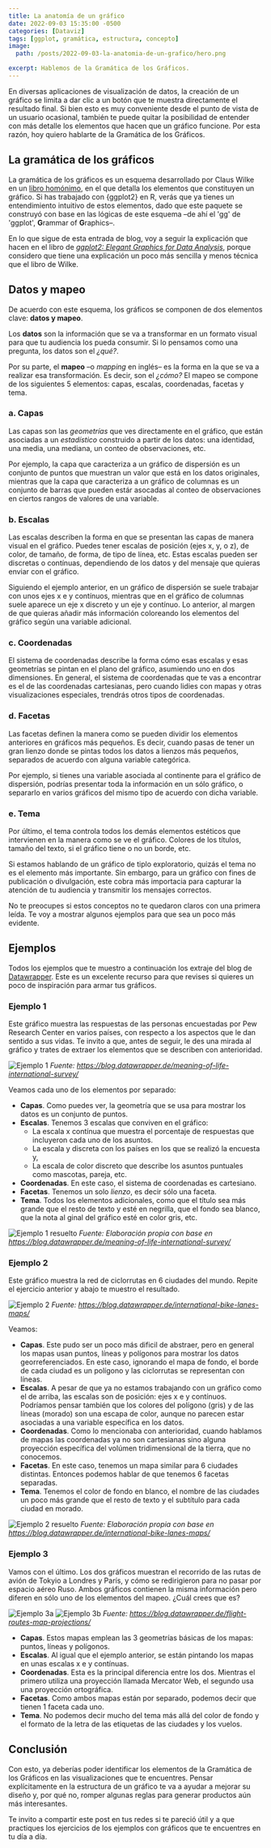 ```yaml
---
title: La anatomía de un gráfico
date: 2022-09-03 15:35:00 -0500
categories: [Dataviz]
tags: [ggplot, gramática, estructura, concepto]
image: 
  path: /posts/2022-09-03-la-anatomia-de-un-grafico/hero.png

excerpt: Hablemos de la Gramática de los Gráficos.
---
```


En diversas aplicaciones de visualización de datos, la creación de un gráfico se limita a dar clic a un botón que te muestra directamente el resultado final. Si bien esto es muy conveniente desde el punto de vista de un usuario ocasional, también te puede quitar la posibilidad de entender con más detalle los elementos que hacen que un gráfico funcione. Por esta razón, hoy quiero hablarte de la Gramática de los Gráficos.

## La gramática de los gráficos

La gramática de los gráficos es un esquema desarrollado por Claus Wilke en un [libro homónimo](https://www.amazon.com/Grammar-Graphics-Statistics-Computing/dp/0387245448), en el que detalla los elementos que constituyen un gráfico. Si has trabajado con {ggplot2} en R, verás que ya tienes un entendimiento intuitivo de estos elementos, dado que este paquete se construyó con base en las lógicas de este esquema –de ahí el 'gg' de 'ggplot', **G**rammar of **G**raphics–.

En lo que sigue de esta entrada de blog, voy a seguir la explicación que hacen en el libro de *[ggplot2: Elegant Graphics for Data Analysis](https://ggplot2-book.org/introduction.html)*, porque considero que tiene una explicación un poco más sencilla y menos técnica que el libro de Wilke.

## Datos y mapeo

De acuerdo con este esquema, los gráficos se componen de dos elementos clave: **datos y mapeo**. 

Los **datos** son la información que se va a transformar en un formato visual para que tu audiencia los pueda consumir. Si lo pensamos como una pregunta, los datos son el *¿qué?*.

Por su parte, el **mapeo** –o *mapping* en inglés– es la forma en la que se va a realizar esa transformación. Es decir, son el *¿cómo?* El mapeo se compone de los siguientes 5 elementos: capas, escalas, coordenadas, facetas y tema.

### a. Capas

Las capas son las *geometrías* que ves directamente en el gráfico, que están asociadas a un *estadístico* construido a partir de los datos: una identidad, una media, una mediana, un conteo de observaciones, etc.

Por ejemplo, la capa que caracteriza a un gráfico de dispersión es un conjunto de puntos que muestran un valor que está en los datos originales, mientras que la capa que caracteriza a un gráfico de columnas es un conjunto de barras que pueden estár asocadas al conteo de observaciones en ciertos rangos de valores de una variable.

### b. Escalas

Las escalas describen la forma en que se presentan las capas de manera visual en el gráfico. Puedes tener escalas de posición (ejes x, y, o z), de color, de tamaño, de forma, de tipo de línea, etc. Estas escalas pueden ser discretas o contínuas, dependiendo de los datos y del mensaje que quieras enviar con el gráfico.

Siguiendo el ejemplo anterior, en un gráfico de dispersión se suele trabajar con unos ejes x e y contínuos, mientras que en el gráfico de columnas suele aparece un eje x discreto y un eje y contínuo. Lo anterior, al margen de que quieras añadir más información coloreando los elementos del gráfico según una variable adicional.

### c. Coordenadas

El sistema de coordenadas describe la forma cómo esas escalas y esas geometrías se pintan en el plano del gráfico, asumiendo uno en dos dimensiones. En general, el sistema de coordenadas que te vas a encontrar es el de las coordenadas cartesianas, pero cuando lidies con mapas y otras visualizaciones especiales, trendrás otros tipos de coordenadas.

### d. Facetas

Las facetas definen la manera como se pueden dividir los elementos anteriores en gráficos más pequeños. Es decir, cuando pasas de tener un gran lienzo donde se pintas todos los datos a lienzos más pequeños, separados de acuerdo con alguna variable categórica.

Por ejemplo, si tienes una variable asociada al continente para el gráfico de dispersión, podrías presentar toda la información en un sólo gráfico, o separarlo en varios gráficos del mismo tipo de acuerdo con dicha variable.

### e. Tema

Por último, el tema controla todos los demás elementos estéticos que intervienen en la manera como se ve el gráfico. Colores de los títulos, tamaño del texto, si el gráfico tiene o no un borde, etc.

Si estamos hablando de un gráfico de tiplo exploratorio, quizás el tema no es el elemento más importante. Sin embargo, para un gráfico con fines de publicación o divulgación, este cobra más importacia para capturar la atención de tu audiencia y transmitir los mensajes correctos.

No te preocupes si estos conceptos no te quedaron claros con una primera leída. Te voy a mostrar algunos ejemplos para que sea un poco más evidente.

## Ejemplos

Todos los ejemplos que te muestro a continuación los extraje del blog de [Datawrapper](https://www.datawrapper.de). Este es un excelente recurso para que revises si quieres un poco de inspiración para armar tus gráficos.

### Ejemplo 1

Este gráfico muestra las respuestas de las personas encuestadas por Pew Research Center en varios países, con respecto a los aspectos que le dan sentido a sus vidas. Te invito a que, antes de seguir, le des una mirada al gráfico y trates de extraer los elementos que se describen con anterioridad.

![Ejemplo 1](/posts/2022-09-03-la-anatomia-de-un-grafico/Ejemplo_1.png)
*Fuente: https://blog.datawrapper.de/meaning-of-life-international-survey/*

Veamos cada uno de los elementos por separado:

* **Capas**. Como puedes ver, la geometría que se usa para mostrar los datos es un conjunto de puntos.
* **Escalas**. Tenemos 3 escalas que conviven en el gráfico:
  * La escala x contínua que muestra el porcentaje de respuestas que incluyeron cada uno de los asuntos.
  * La escala y discreta con los países en los que se realizó la encuesta y,
  * La escala de color discreto que describe los asuntos puntuales como mascotas, pareja, etc.
* **Coordenadas**. En este caso, el sistema de coordenadas es cartesiano.
* **Facetas**. Tenemos un solo *lienzo*, es decir sólo una faceta.
* **Tema**. Todos los elementos adicionales, como que el título sea más grande que el resto de texto y esté en negrilla, que el fondo sea blanco, que la nota al ginal del gráfico esté en color gris, etc.

![Ejemplo 1 resuelto](/posts/2022-09-03-la-anatomia-de-un-grafico/Ejemplo_1_resuelto.png)
*Fuente: Elaboración propia con base en https://blog.datawrapper.de/meaning-of-life-international-survey/*


### Ejemplo 2

Este gráfico muestra la red de ciclorrutas en 6 ciudades del mundo. Repite el ejercicio anterior y abajo te muestro el resultado.

![Ejemplo 2](/posts/2022-09-03-la-anatomia-de-un-grafico/Ejemplo_2.png)
*Fuente: https://blog.datawrapper.de/international-bike-lanes-maps/*

Veamos:

* **Capas**. Este pudo ser un poco más dificil de abstraer, pero en general los mapas usan puntos, líneas y polígonos para mostrar los datos georreferenciados. En este caso, ignorando el mapa de fondo, el borde de cada ciudad es un polígono y las ciclorrutas se representan con líneas.
* **Escalas**. A pesar de que ya no estamos trabajando con un gráfico como el de arriba, las escalas son de posición: ejes x e y contínuos. Podríamos pensar también que los colores del polígono (gris) y de las líneas (morado) son una escapa de color, aunque no parecen estar asociadas a una variable específica en los datos.
* **Coordenadas**. Como lo mencionaba con anterioridad, cuando hablamos de mapas las coordenadas ya no son cartesianas sino alguna proyección específica del volúmen tridimensional de la tierra, que no conocemos.
* **Facetas**. En este caso, tenemos un mapa similar para 6 ciudades distintas. Entonces podemos hablar de que tenemos 6 facetas separadas.
* **Tema**. Tenemos el color de fondo en blanco, el nombre de las ciudades un poco más grande que el resto de texto y el subtítulo para cada ciudad en morado.
  
![Ejemplo 2 resuelto](/posts/2022-09-03-la-anatomia-de-un-grafico/Ejemplo_2_resuelto.png)
*Fuente: Elaboración propia con base en https://blog.datawrapper.de/international-bike-lanes-maps/*

### Ejemplo 3

Vamos con el último. Los dos gráficos muestran el recorrido de las rutas de avión de Tokyio a Londres y París, y cómo se redirigieron para no pasar por espacio aéreo Ruso. Ambos gráficos contienen la misma información pero diferen en sólo uno de los elementos del mapeo. ¿Cuál crees que es?

![Ejemplo 3a](/posts/2022-09-03-la-anatomia-de-un-grafico/Ejemplo_3a.png)
![Ejemplo 3b](/posts/2022-09-03-la-anatomia-de-un-grafico/Ejemplo_3b.png)
*Fuente: https://blog.datawrapper.de/flight-routes-map-projections/*

* **Capas**. Estos mapas emplean las 3 geometrías básicas de los mapas: puntos, líneas y polígonos.
* **Escalas**. Al igual que el ejemplo anterior, se están pintando los mapas en unas escalas x e y contínuas.
* **Coordenadas**. Esta es la principal diferencia entre los dos. Mientras el primero utiliza una proyección llamada Mercator Web, el segundo usa una proyección ortográfica.
* **Facetas**. Como ambos mapas están por separado, podemos decir que tienen 1 faceta cada uno.
* **Tema**. No podemos decir mucho del tema más allá del color de fondo y el formato de la letra de las etiquetas de las ciudades y los vuelos.

## Conclusión

Con esto, ya deberías poder identificar los elementos de la Gramática de los Gráficos en las visualizaciones que te encuentres. Pensar explícitamente en la estructura de un gráfico te va a ayudar a mejorar su diseño y, por qué no, romper algunas reglas para generar productos aún más interesantes.

Te invito a compartir este post en tus redes si te pareció útil y a que practiques los ejercicios de los ejemplos con gráficos que te encuentres en tu día a día.
